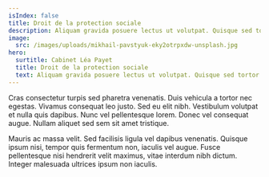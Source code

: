 ```yaml
---
isIndex: false
title: Droit de la protection sociale
description: Aliquam gravida posuere lectus ut volutpat. Quisque sed tortor vel tortor tincidunt tristique id nec urna.
image:
  src: /images/uploads/mikhail-pavstyuk-eky2otrpxdw-unsplash.jpg
hero:
  surtitle: Cabinet Léa Payet
  title: Droit de la protection sociale
  text: Aliquam gravida posuere lectus ut volutpat. Quisque sed tortor vel tortor tincidunt tristique id nec urna.
---
```

Cras consectetur turpis sed pharetra venenatis. Duis vehicula a tortor nec egestas. Vivamus consequat leo justo. Sed eu elit nibh. Vestibulum volutpat et nulla quis dapibus. Nunc vel pellentesque lorem. Donec vel consequat augue. Nullam aliquet sed sem sit amet tristique. 



Mauris ac massa velit. Sed facilisis ligula vel dapibus venenatis. Quisque ipsum nisi, tempor quis fermentum non, iaculis vel augue. Fusce pellentesque nisi hendrerit velit maximus, vitae interdum nibh dictum. Integer malesuada ultrices ipsum non iaculis.